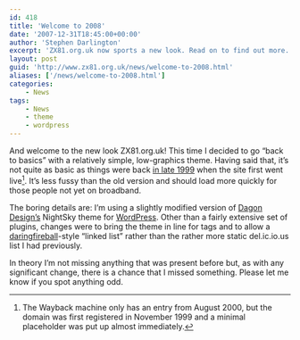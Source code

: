 ```yaml
---
id: 418
title: 'Welcome to 2008'
date: '2007-12-31T18:45:00+00:00'
author: 'Stephen Darlington'
excerpt: 'ZX81.org.uk now sports a new look. Read on to find out more.'
layout: post
guid: 'http://www.zx81.org.uk/news/welcome-to-2008.html'
aliases: ['/news/welcome-to-2008.html']
categories:
    - News
tags:
    - News
    - theme
    - wordpress
---
```


And welcome to the new look ZX81.org.uk! This time I decided to go “back to basics” with a relatively simple, low-graphics theme. Having said that, it’s not quite as basic as things were back [in late 1999](http://web.archive.org/web/20000818051634//) when the site first went live[^1]. It’s less fussy than the old version and should load more quickly for those people not yet on broadband.

The boring details are: I’m using a slightly modified version of [Dagon Design’s](http://www.dagondesign.com/) NightSky theme for [WordPress](http://wordpress.org/). Other than a fairly extensive set of plugins, changes were to bring the theme in line for tags and to allow a [daringfireball](http://daringfireball.net/)-style “linked list” rather than the rather more static del.ic.io.us list I had previously.

In theory I’m not missing anything that was present before but, as with any significant change, there is a chance that I missed something. Please let me know if you spot anything odd.
[^1]: The Wayback machine only has an entry from August 2000, but the domain was first registered in November 1999 and a minimal placeholder was put up almost immediately.
